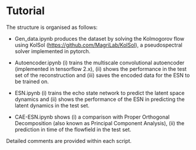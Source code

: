 # Tutorial
The structure is organised as follows:

- Gen_data.ipynb produces the dataset by solving the Kolmogorov flow using KolSol (https://github.com/MagriLab/KolSol), a pseudospectral solver implemented in pytorch.

- Autoencoder.ipynb (i) trains the multiscale convolutional autoencoder (implemented in tensorflow 2.x), (ii) shows the performance in the test set of the reconstruction and (iii) saves the encoded data for the ESN to be trained on.

- ESN.ipynb (i) trains the echo state network to predict the latent space dynamics and (ii) shows the performance of the ESN in predicting the latent dynamics in the test set.

- CAE-ESN.ipynb shows (i) a comparison with Proper Orthogonal Decomposition (also known as Principal Component Analysis), (ii) the prediction in time of the flowfield in the test set.


Detailed comments are provided within each script.
